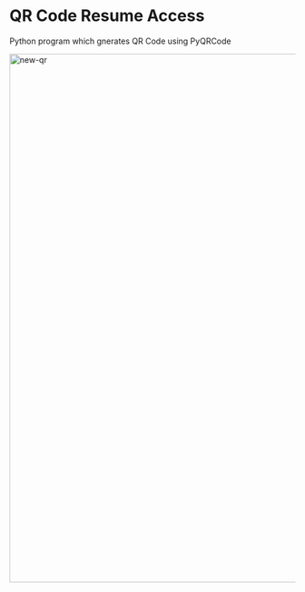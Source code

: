 # QR Code Resume Access
Python program which gnerates QR Code using PyQRCode

<img width="930" alt="new-qr" src="https://github.com/ANUSHKKA-DHAMIJA/QR-code-for-Resume/assets/108456134/418cdaa2-cc16-4862-af3c-c61fe9357bf7">
